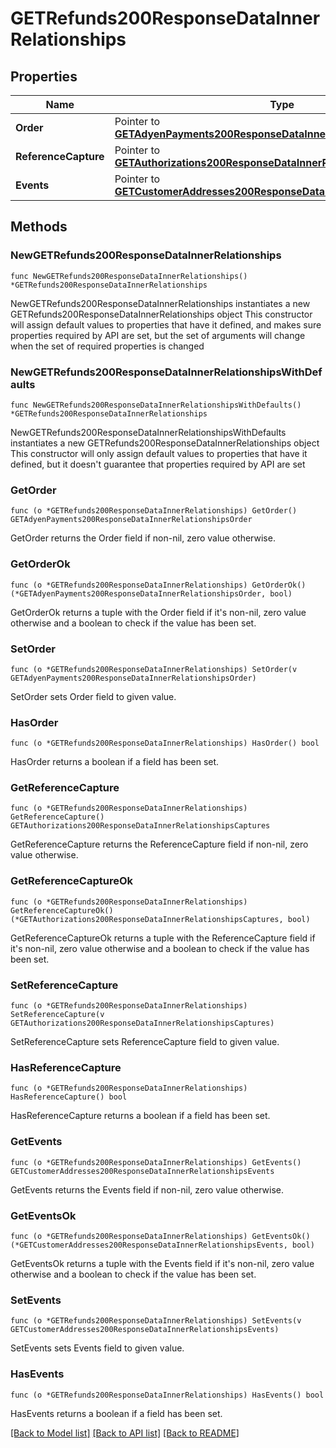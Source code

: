 # GETRefunds200ResponseDataInnerRelationships

## Properties

Name | Type | Description | Notes
------------ | ------------- | ------------- | -------------
**Order** | Pointer to [**GETAdyenPayments200ResponseDataInnerRelationshipsOrder**](GETAdyenPayments200ResponseDataInnerRelationshipsOrder.md) |  | [optional] 
**ReferenceCapture** | Pointer to [**GETAuthorizations200ResponseDataInnerRelationshipsCaptures**](GETAuthorizations200ResponseDataInnerRelationshipsCaptures.md) |  | [optional] 
**Events** | Pointer to [**GETCustomerAddresses200ResponseDataInnerRelationshipsEvents**](GETCustomerAddresses200ResponseDataInnerRelationshipsEvents.md) |  | [optional] 

## Methods

### NewGETRefunds200ResponseDataInnerRelationships

`func NewGETRefunds200ResponseDataInnerRelationships() *GETRefunds200ResponseDataInnerRelationships`

NewGETRefunds200ResponseDataInnerRelationships instantiates a new GETRefunds200ResponseDataInnerRelationships object
This constructor will assign default values to properties that have it defined,
and makes sure properties required by API are set, but the set of arguments
will change when the set of required properties is changed

### NewGETRefunds200ResponseDataInnerRelationshipsWithDefaults

`func NewGETRefunds200ResponseDataInnerRelationshipsWithDefaults() *GETRefunds200ResponseDataInnerRelationships`

NewGETRefunds200ResponseDataInnerRelationshipsWithDefaults instantiates a new GETRefunds200ResponseDataInnerRelationships object
This constructor will only assign default values to properties that have it defined,
but it doesn't guarantee that properties required by API are set

### GetOrder

`func (o *GETRefunds200ResponseDataInnerRelationships) GetOrder() GETAdyenPayments200ResponseDataInnerRelationshipsOrder`

GetOrder returns the Order field if non-nil, zero value otherwise.

### GetOrderOk

`func (o *GETRefunds200ResponseDataInnerRelationships) GetOrderOk() (*GETAdyenPayments200ResponseDataInnerRelationshipsOrder, bool)`

GetOrderOk returns a tuple with the Order field if it's non-nil, zero value otherwise
and a boolean to check if the value has been set.

### SetOrder

`func (o *GETRefunds200ResponseDataInnerRelationships) SetOrder(v GETAdyenPayments200ResponseDataInnerRelationshipsOrder)`

SetOrder sets Order field to given value.

### HasOrder

`func (o *GETRefunds200ResponseDataInnerRelationships) HasOrder() bool`

HasOrder returns a boolean if a field has been set.

### GetReferenceCapture

`func (o *GETRefunds200ResponseDataInnerRelationships) GetReferenceCapture() GETAuthorizations200ResponseDataInnerRelationshipsCaptures`

GetReferenceCapture returns the ReferenceCapture field if non-nil, zero value otherwise.

### GetReferenceCaptureOk

`func (o *GETRefunds200ResponseDataInnerRelationships) GetReferenceCaptureOk() (*GETAuthorizations200ResponseDataInnerRelationshipsCaptures, bool)`

GetReferenceCaptureOk returns a tuple with the ReferenceCapture field if it's non-nil, zero value otherwise
and a boolean to check if the value has been set.

### SetReferenceCapture

`func (o *GETRefunds200ResponseDataInnerRelationships) SetReferenceCapture(v GETAuthorizations200ResponseDataInnerRelationshipsCaptures)`

SetReferenceCapture sets ReferenceCapture field to given value.

### HasReferenceCapture

`func (o *GETRefunds200ResponseDataInnerRelationships) HasReferenceCapture() bool`

HasReferenceCapture returns a boolean if a field has been set.

### GetEvents

`func (o *GETRefunds200ResponseDataInnerRelationships) GetEvents() GETCustomerAddresses200ResponseDataInnerRelationshipsEvents`

GetEvents returns the Events field if non-nil, zero value otherwise.

### GetEventsOk

`func (o *GETRefunds200ResponseDataInnerRelationships) GetEventsOk() (*GETCustomerAddresses200ResponseDataInnerRelationshipsEvents, bool)`

GetEventsOk returns a tuple with the Events field if it's non-nil, zero value otherwise
and a boolean to check if the value has been set.

### SetEvents

`func (o *GETRefunds200ResponseDataInnerRelationships) SetEvents(v GETCustomerAddresses200ResponseDataInnerRelationshipsEvents)`

SetEvents sets Events field to given value.

### HasEvents

`func (o *GETRefunds200ResponseDataInnerRelationships) HasEvents() bool`

HasEvents returns a boolean if a field has been set.


[[Back to Model list]](../README.md#documentation-for-models) [[Back to API list]](../README.md#documentation-for-api-endpoints) [[Back to README]](../README.md)


